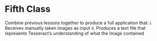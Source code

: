 # Fifth Class

Combine previous lessons together to produce a full application that:
i. Receives manually taken images as input
ii. Produces a text file that represents Tesseract’s understanding of what the Image contained
